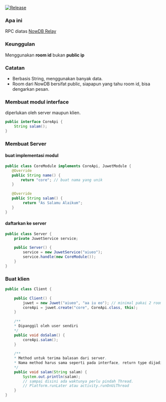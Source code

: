 [![Release](https://jitpack.io/v/jajanjawa/jnowdb.svg)](https://jitpack.io/#jajanjawa/jnowdb)

### Apa ini
RPC diatas [NowDB Relay](http://nowdb.net)

### Keunggulan
Menggunakan **room id** bukan **public ip**


### Catatan
* Berbasis String, menggunakan banyak data.
* Room dari NowDB bersifat public, siapapun yang tahu room id, bisa dengarkan pesan.

### Membuat modul interface
diperlukan oleh server maupun klien.
```java
public interface CoreApi {
    String salam();
}
```

### Membuat Server
#### buat implementasi modul
```java
public class CoreModule implements CoreApi, JuwetModule {
   @Override
   public String name() {
       return "core"; // buat nama yang unik
   } 
   
   @Override
   public String salam() {
        return "As Salamu Alaikum";
   }
}
```
#### daftarkan ke server
```java
public class Server {
    private JuwetService service;
    
    public Server() {
        service = new JuwetService("aiueo");
        service.handle(new CoreModule());
    }
}
```

### Buat klien
```java
public class Client {
    
    public Client() {
        juwet = new Juwet("aiueo", "aa iu eo"); // minimal pakai 2 room
        coreApi = juwet.create("core", CoreApi.class, this);
    }
    
    /**
    * Dipanggil oleh user sendiri
    */
    public void doSalam() {
        coreApi.salam();
    }
    
    /**
    * Method untuk terima balasan dari server.
    * Nama method harus sama seperti pada interface, return type dijadikan argument. 
    */
    public void salam(String salam) {
        System.out.println(salam);
        // sampai disini ada waktunya perlu pindah Thread.
        // Platform.runLater atau activity.runOnUiThread
    }
}
```